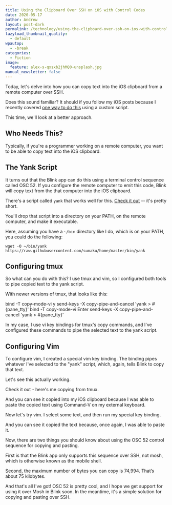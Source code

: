 ```yaml
---
title: Using the Clipboard Over SSH on iOS with Control Codes
date: 2020-05-17
author: Andrew
layout: post-dark
permalink: /technology/using-the-clipboard-over-ssh-on-ios-with-control-codes/
lazyload_thumbnail_quality:
  - default
wpautop:
  - -break
categories:
  - Fiction
image:
  feature: alex-s-qxsxb2jhMQ0-unsplash.jpg
manual_newsletter: false
---
```


Today, let's delve into how you can copy text into the iOS clipboard from a remote computer over SSH.

Does this sound familiar? It should if you follow my iOS posts because I recently covered [one way to do this](https://andrewbrookins.com/technology/synchronizing-the-ios-clipboard-with-a-remote-server-using-command-line-tools/) using a custom script.

This time, we'll look at a better approach.

## Who Needs This?

Typically, if you're a programmer working on a remote computer, you want to be able to copy text into the iOS clipboard.

## The Yank Script

It turns out that the Blink app can do this using a terminal control sequence called OSC 52. If you configure the remote computer to emit this code, Blink will copy text from the that computer into the iOS clipboard.

There's a script called `yank` that works well for this. [Check it out](https://github.com/sunaku/home/blob/master/bin/yank) -- it's pretty short.

You'll drop that script into a directory on your PATH, on the remote computer, and make it executable.

Here, assuming you have a `~/bin` directory like I do, which is on your PATH, you could do the following:

    wget -O ~/bin/yank https://raw.githubusercontent.com/sunaku/home/master/bin/yank

## Configuring tmux
So what can you do with this? I use tmux and vim, so I configured both tools to pipe copied text to the yank script.

With newer versions of tmux, that looks like this:

   bind -T copy-mode-vi y send-keys -X copy-pipe-and-cancel 'yank > #{pane_tty}'
   bind -T copy-mode-vi Enter send-keys -X copy-pipe-and-cancel 'yank > #{pane_tty}' 

In my case, I use vi key bindings for tmux's copy commands, and I've configured these commands to pipe the selected text to the yank script.

## Configuring Vim

To configure vim, I created a special vim key binding. The binding pipes whatever I've selected to the "yank" script, which, again, tells Blink to copy that text.



Let's see this actually working.

Check it out - here's me copying from tmux.

And you can see it copied into my iOS clipboard because I was able to paste the copied text using Command-V on my external keyboard.

Now let's try vim. I select some text, and then run my special key binding.

And you can see it copied the text because, once again, I was able to paste it.

Now, there are two things you should know about using the OSC 52 control sequence for copying and pasting.

First is that the Blink app only supports this sequence over SSH, not mosh, which is otherwise known as the mobile shell.

Second, the maximum number of bytes you can copy is 74,994. That’s about 75 kilobytes.

And that's all I've got! OSC 52 is pretty cool, and I hope we get support for using it over Mosh in Blink soon. In the meantime, it's a simple solution for copying and pasting over SSH.

